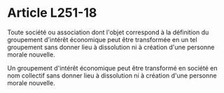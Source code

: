 # Article L251-18

Toute société ou association dont l'objet correspond à la définition du groupement d'intérêt économique peut être transformée en un tel groupement sans donner lieu à dissolution ni à création d'une personne morale nouvelle.

Un groupement d'intérêt économique peut être transformé en société en nom collectif sans donner lieu à dissolution ni à création d'une personne morale nouvelle.
